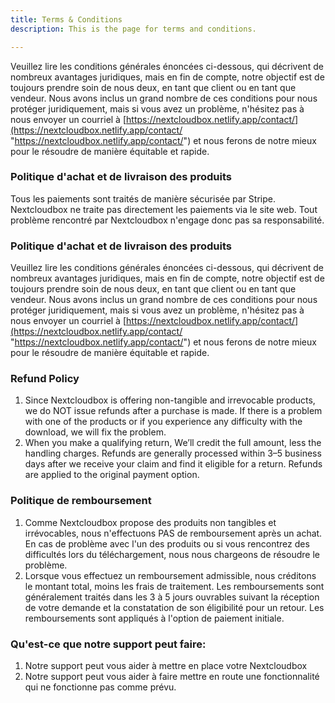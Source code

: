 ```yaml
---
title: Terms & Conditions
description: This is the page for terms and conditions.

---
```

Veuillez lire les conditions générales énoncées ci-dessous, qui décrivent de nombreux avantages juridiques, mais en fin de compte, notre objectif est de toujours prendre soin de nous deux, en tant que client ou en tant que vendeur. Nous avons inclus un grand nombre de ces conditions pour nous protéger juridiquement, mais si vous avez un problème, n'hésitez pas à nous envoyer un courriel à [https://nextcloudbox.netlify.app/contact/](https://nextcloudbox.netlify.app/contact/ "https://nextcloudbox.netlify.app/contact/") et nous ferons de notre mieux pour le résoudre de manière équitable et rapide.

### Politique d'achat et de livraison des produits

Tous les paiements sont traités de manière sécurisée par Stripe. Nextcloudbox ne traite pas directement les paiements via le site web. Tout problème rencontré par Nextcloudbox n'engage donc pas sa responsabilité.

### Politique d'achat et de livraison des produits

Veuillez lire les conditions générales énoncées ci-dessous, qui décrivent de nombreux avantages juridiques, mais en fin de compte, notre objectif est de toujours prendre soin de nous deux, en tant que client ou en tant que vendeur. Nous avons inclus un grand nombre de ces conditions pour nous protéger juridiquement, mais si vous avez un problème, n'hésitez pas à nous envoyer un courriel à [https://nextcloudbox.netlify.app/contact/](https://nextcloudbox.netlify.app/contact/ "https://nextcloudbox.netlify.app/contact/") et nous ferons de notre mieux pour le résoudre de manière équitable et rapide.

### Refund Policy

1. Since Nextcloudbox is offering non-tangible and irrevocable products, we do NOT issue refunds after a purchase is made. If there is a problem with one of the products or if you experience any difficulty with the download, we will fix the problem.
2. When you make a qualifying return, We’ll credit the full amount, less the handling charges. Refunds are generally processed within 3–5 business days after we receive your claim and find it eligible for a return. Refunds are applied to the original payment option.

### Politique de remboursement

1. Comme Nextcloudbox propose des produits non tangibles et irrévocables, nous n'effectuons PAS de remboursement après un achat. En cas de problème avec l'un des produits ou si vous rencontrez des difficultés lors du téléchargement, nous nous chargeons de résoudre le problème.
2. Lorsque vous effectuez un remboursement admissible, nous créditons le montant total, moins les frais de traitement. Les remboursements sont généralement traités dans les 3 à 5 jours ouvrables suivant la réception de votre demande et la constatation de son éligibilité pour un retour. Les remboursements sont appliqués à l'option de paiement initiale.

### Qu'est-ce que notre support peut faire:

1. Notre support peut vous aider à mettre en place votre Nextcloudbox
2. Notre support peut vous aider à faire mettre en route une fonctionnalité qui ne fonctionne pas comme prévu.